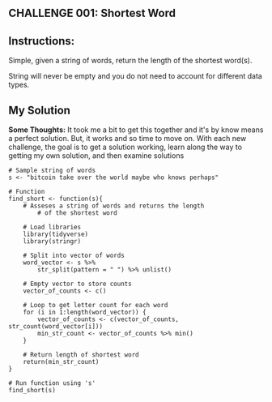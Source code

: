## CHALLENGE 001: Shortest Word

## Instructions:

Simple, given a string of words, return the length of the shortest word(s).

String will never be empty and you do not need to account for different data types.

## My Solution

**Some Thoughts:** It took me a bit to get this together and it's by know means a perfect solution. But, it works and so time to move on. With each new challenge, the goal is to get a solution working, learn along the way to getting my own solution, and then examine solutions 

    # Sample string of words
    s <- "bitcoin take over the world maybe who knows perhaps"

    # Function 
    find_short <- function(s){
        # Asseses a string of words and returns the length
            # of the shortest word

        # Load libraries
        library(tidyverse)
        library(stringr)

        # Split into vector of words
        word_vector <- s %>%
            str_split(pattern = " ") %>% unlist()

        # Empty vector to store counts
        vector_of_counts <- c()

        # Loop to get letter count for each word
        for (i in 1:length(word_vector)) {
            vector_of_counts <- c(vector_of_counts, str_count(word_vector[i]))
            min_str_count <- vector_of_counts %>% min()
        }

        # Return length of shortest word
        return(min_str_count)   
    }

    # Run function using 's'
    find_short(s)
